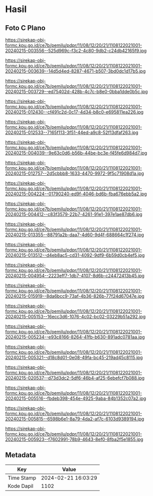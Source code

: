 # Hasil

## Foto C Plano

https://sirekap-obj-formc.kpu.go.id/ce7b/pemilu/pdpr/11/08/12/20/21/1108122021001-20240215-003556--525d969c-f3c2-4c80-9db2-c24db42165f9.jpg

https://sirekap-obj-formc.kpu.go.id/ce7b/pemilu/pdpr/11/08/12/20/21/1108122021001-20240215-003639--14d5d4ed-8287-4671-b507-3bd0dc1d17b5.jpg

https://sirekap-obj-formc.kpu.go.id/ce7b/pemilu/pdpr/11/08/12/20/21/1108122021001-20240215-003729--ed75402d-428b-4c7c-b8e0-0bba1dde0b5c.jpg

https://sirekap-obj-formc.kpu.go.id/ce7b/pemilu/pdpr/11/08/12/20/21/1108122021001-20240215-012430--cf491c2d-0c17-4d34-b8c0-e695811ea226.jpg

https://sirekap-obj-formc.kpu.go.id/ce7b/pemilu/pdpr/11/08/12/20/21/1108122021001-20240215-012533--7165f113-3f51-44ed-a9c8-52f13dfaf263.jpg

https://sirekap-obj-formc.kpu.go.id/ce7b/pemilu/pdpr/11/08/12/20/21/1108122021001-20240215-004039--9e63c0d6-b56b-44be-bc3e-f45fe6d984d7.jpg

https://sirekap-obj-formc.kpu.go.id/ce7b/pemilu/pdpr/11/08/12/20/21/1108122021001-20240215-012757--2d5cbbb8-1633-4470-9972-9f5c71908d1a.jpg

https://sirekap-obj-formc.kpu.go.id/ce7b/pemilu/pdpr/11/08/12/20/21/1108122021001-20240215-004224--01790240-ed9f-4046-bd6b-fba676ebb5a2.jpg

https://sirekap-obj-formc.kpu.go.id/ce7b/pemilu/pdpr/11/08/12/20/21/1108122021001-20240215-004412--c83f3579-22b7-4261-91e1-397e1ae87db6.jpg

https://sirekap-obj-formc.kpu.go.id/ce7b/pemilu/pdpr/11/08/12/20/21/1108122021001-20240215-013355--88791a2b-daa7-4d60-9d4f-688664c1f274.jpg

https://sirekap-obj-formc.kpu.go.id/ce7b/pemilu/pdpr/11/08/12/20/21/1108122021001-20240215-013512--d4eb8ac5-cd31-4092-9df9-6b59d0cb4ef5.jpg

https://sirekap-obj-formc.kpu.go.id/ce7b/pemilu/pdpr/11/08/12/20/21/1108122021001-20240215-004954--2223eff7-1db7-4107-8d6b-c24472413b45.jpg

https://sirekap-obj-formc.kpu.go.id/ce7b/pemilu/pdpr/11/08/12/20/21/1108122021001-20240215-015919--8da6bcc9-73af-4b36-826b-77f24d67047e.jpg

https://sirekap-obj-formc.kpu.go.id/ce7b/pemilu/pdpr/11/08/12/20/21/1108122021001-20240215-005153--16ecc3d6-1076-4c02-bc02-03229b51a292.jpg

https://sirekap-obj-formc.kpu.go.id/ce7b/pemilu/pdpr/11/08/12/20/21/1108122021001-20240215-005234--e93c8166-8264-41fb-b630-891adc0781aa.jpg

https://sirekap-obj-formc.kpu.go.id/ce7b/pemilu/pdpr/11/08/12/20/21/1108122021001-20240215-005321--d18c8d01-0e08-49fa-bc45-219ad45c8115.jpg

https://sirekap-obj-formc.kpu.go.id/ce7b/pemilu/pdpr/11/08/12/20/21/1108122021001-20240215-020537--d73d3dc2-5df6-46b4-af25-6ebefcf7b088.jpg

https://sirekap-obj-formc.kpu.go.id/ce7b/pemilu/pdpr/11/08/12/20/21/1108122021001-20240215-005516--fbdeb398-454e-4925-9aba-84b1352c07a2.jpg

https://sirekap-obj-formc.kpu.go.id/ce7b/pemilu/pdpr/11/08/12/20/21/1108122021001-20240215-005815--6598b6e1-8a79-4da2-af7c-6103d9389194.jpg

https://sirekap-obj-formc.kpu.go.id/ce7b/pemilu/pdpr/11/08/12/20/21/1108122021001-20240215-005923--f7602991-78b9-4643-8ef0-8fba2f5e1855.jpg


## Metadata

| Key        | Value               |
| ---------- | ------------------- |
| Time Stamp | 2024-02-21 16:03:29 |
| Kode Dapil | 1102                |



